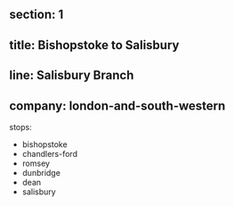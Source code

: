 ﻿section: 1
----
title: Bishopstoke to Salisbury
----
line: Salisbury Branch
----
company: london-and-south-western
----
stops:
- bishopstoke
- chandlers-ford
- romsey
- dunbridge
- dean
- salisbury
